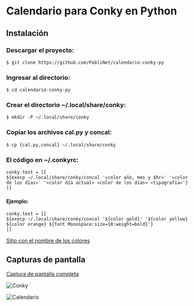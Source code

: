 # Calendario para Conky en Python

## Instalación

### Descargar el proyecto:

`$ git clone https://github.com/PabliNet/calendario-conky-py`

### Ingresar al directorio:

`$ cd calendario-conky-py`

### Crear el directorio ~/.local/share/conky:

`$ mkdir -P ~/.local/share/conky`

### Copiar los archivos cal.py y concal:

`$ cp {cal.py,concal} ~/.local/share/conky`

### El código en ~/.conkyrc:
~~~
conky.text = [[
${execp ~/.local/share/conky/concal '«color año, mes y $hr»' '«color de los días»' '«color día actual» «color de los días» «tipografía»'}
]]
~~~

#### Ejemplo:
~~~
conky.text = [[
${execp ~/.local/share/conky/concal '${color gold}' '${color yellow} ${color orange} ${font Monospace:size=10:weight=bold}'}
]]
~~~

[Sitio con el nombre de los colores](https://htmlcolorcodes.com/es/nombres-de-los-colores)

## Capturas de pantalla

[Captura de pantalla completa](https://i.postimg.cc/81nv9zd1/Screenshot-20250401-194418.png)

![Conky](https://i.postimg.cc/vyJgVj3S/conky.png)

![Calendario](https://i.postimg.cc/3RTYVGnS/calendario.png)
